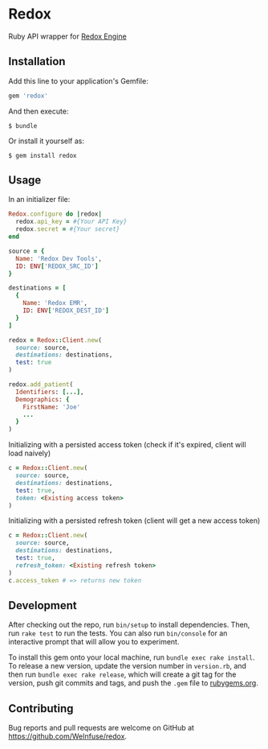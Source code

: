 # Redox
Ruby API wrapper for [Redox Engine](https://www.redoxengine.com)

## Installation

Add this line to your application's Gemfile:

```ruby
gem 'redox'
```

And then execute:

    $ bundle

Or install it yourself as:

    $ gem install redox

## Usage

In an initializer file:
```ruby
Redox.configure do |redox|
  redox.api_key = #{Your API Key}
  redox.secret = #{Your secret}
end
```

```ruby
source = {
  Name: 'Redox Dev Tools',
  ID: ENV['REDOX_SRC_ID']
}

destinations = [
  {
    Name: 'Redox EMR',
    ID: ENV['REDOX_DEST_ID']
  }
]

redox = Redox::Client.new(
  source: source,
  destinations: destinations,
  test: true
)

redox.add_patient(
  Identifiers: [...],
  Demographics: {
    FirstName: 'Joe'
    ...
  }
)
```

Initializing with a persisted access token (check if it's expired, client will load naively)
```ruby
c = Redox::Client.new(
  source: source,
  destinations: destinations,
  test: true,
  token: <Existing access token>
)
```

Initializing with a persisted refresh token (client will get a new access token)
```ruby
c = Redox::Client.new(
  source: source,
  destinations: destinations,
  test: true,
  refresh_token: <Existing refresh token>
)
c.access_token # => returns new token
```

## Development

After checking out the repo, run `bin/setup` to install dependencies. Then, run `rake test` to run the tests. You can also run `bin/console` for an interactive prompt that will allow you to experiment.

To install this gem onto your local machine, run `bundle exec rake install`. To release a new version, update the version number in `version.rb`, and then run `bundle exec rake release`, which will create a git tag for the version, push git commits and tags, and push the `.gem` file to [rubygems.org](https://rubygems.org).

## Contributing

Bug reports and pull requests are welcome on GitHub at https://github.com/WeInfuse/redox.
